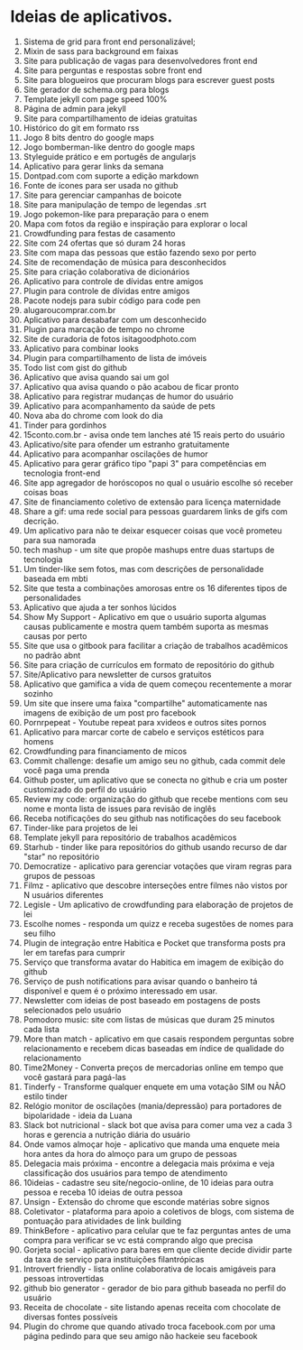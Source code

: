 # Ideias de aplicativos.
1. Sistema de grid para front end personalizável;
2. Mixin de sass para background em faixas
3. Site para publicação de vagas para desenvolvedores front end
4. Site para perguntas e respostas sobre front end
5. Site para blogueiros que procuram blogs para escrever guest posts
6. Site gerador de schema.org para blogs
7. Template jekyll com page speed 100%
8. Página de admin para jekyll
9. Site para compartilhamento de ideias gratuitas
10. Histórico do git em formato rss
11. Jogo 8 bits dentro do google maps
12. Jogo bomberman-like dentro do google maps
13. Styleguide prático e em portugês de angularjs
14. Aplicativo para gerar links da semana
15. Dontpad.com com suporte a edição markdown
16. Fonte de ícones para ser usada no github
17. Site para gerenciar campanhas de boicote
18. Site para manipulação de tempo de legendas .srt
19. Jogo pokemon-like para preparação para o enem
20. Mapa com fotos da região e inspiração para explorar o local
21. Crowdfunding para festas de casamento
22. Site com 24 ofertas que só duram 24 horas
23. Site com mapa das pessoas que estão fazendo sexo por perto
24. Site de recomendação de música para desconhecidos
25. Site para criação colaborativa de dicionários 
26. Aplicativo para controle de dívidas entre amigos
27. Plugin para controle de dívidas entre amigos
28. Pacote nodejs para subir código para code pen
29. alugaroucomprar.com.br
30. Aplicativo para desabafar com um desconhecido
31. Plugin para marcação de tempo no chrome
31. Site de curadoria de fotos isitagoodphoto.com
32. Aplicativo para combinar looks
33. Plugin para compartilhamento de lista de imóveis
34. Todo list com gist do github
35. Aplicativo que avisa quando sai um gol
36. Aplicativo qua avisa quando o pão acabou de ficar pronto
37. Aplicativo para registrar mudanças de humor do usuário
38. Aplicativo para acompanhamento da saúde de pets
39. Nova aba do chrome com look do dia
40. Tinder para gordinhos
41. 15conto.com.br - avisa onde tem lanches até 15 reais perto do usuário
42. Aplicativo/site para ofender um estranho gratuitamente
43. Aplicativo para acompanhar oscilações de humor
44. Aplicativo para gerar gráfico tipo "papi 3" para competências em tecnologia front-end
45. Site app agregador de horóscopos no qual o usuário escolhe só receber coisas boas
46. Site de financiamento coletivo de extensão para licença maternidade
47. Share a gif: uma rede social para pessoas guardarem links de gifs com decrição.
48. Um aplicativo para não te deixar esquecer coisas que você prometeu para sua namorada
49. tech mashup - um site que propõe mashups entre duas startups de tecnologia
50. Um tinder-like sem fotos, mas com descrições de personalidade baseada em mbti
51. Site que testa a combinações amorosas entre os 16 diferentes tipos de personalidades
52. Aplicativo que ajuda a ter sonhos lúcidos
53. Show My Support - Aplicativo em que o usuário suporta algumas causas publicamente e mostra quem também suporta as mesmas causas por perto
54. Site que usa o gitbook para facilitar a criação de trabalhos acadêmicos no padrão abnt
55. Site para criação de currículos em formato de repositório do github
56. Site/Aplicativo para newsletter de cursos gratuitos
57. Aplicativo que gamifica a vida de quem começou recentemente a morar sozinho
58. Um site que insere uma faixa "compartilhe" automaticamente nas imagens de exibição de um post pro facebook
59. Pornrpepeat - Youtube repeat para xvideos e outros sites pornos
60. Aplicativo para marcar corte de cabelo e serviços estéticos para homens
61. Crowdfunding para financiamento de micos
62. Commit challenge: desafie um amigo seu no github, cada commit dele você paga uma prenda
63. Github poster, um aplicativo que se conecta no github e cria um poster customizado do perfil do usuário
64. Review my code: organização do github que recebe mentions com seu nome e monta lista de issues para revisão de inglês
65. Receba notificações do seu github nas notificações do seu facebook
66. Tinder-like para projetos de lei
67. Template jekyll para repositório de trabalhos acadêmicos
68. Starhub - tinder like para repositórios do github usando recurso de dar "star" no repositório
69. Democratize - aplicativo para gerenciar votações que viram regras para grupos de pessoas 
70. Filmz - aplicativo que descobre interseções entre filmes não vistos por N usuários diferentes
71. Legisle - Um aplicativo de crowdfunding para elaboração de projetos de lei
72. Escolhe nomes - responda um quizz e receba sugestões de nomes para seu filho
73. Plugin de integração entre Habitica e Pocket que transforma posts pra ler em tarefas para cumprir
74. Serviço que transforma avatar do Habitica em imagem de exibição do github
75. Serviço de push notifications para avisar quando o banheiro tá disponível e quem é o próximo interessado em usar.
76. Newsletter com ideias de post baseado em postagens de posts selecionados pelo usuário
77. Pomodoro music: site com listas de músicas que duram 25 minutos cada lista
78. More than match - aplicativo em que casais respondem perguntas sobre relacionamento e recebem dicas baseadas em índice de qualidade do relacionamento
79. Time2Money - Converta preços de mercadorias online em tempo que você gastará para pagá-las
80. Tinderfy - Transforme qualquer enquete em uma votação SIM ou NÃO estilo tinder
81. Relógio monitor de oscilações (mania/depressão) para portadores de bipolaridade - ideia da Luana
82. Slack bot nutricional - slack bot que avisa para comer uma vez a cada 3 horas e gerencia a nutrição diária do usuário
83. Onde vamos almoçar hoje - aplicativo que manda uma enquete meia hora antes da hora do almoço para um grupo de pessoas
84. Delegacia mais próxima - encontre a delegacia mais próxima e veja classificação dos usuários para tempo de atendimento
85. 10ideias - cadastre seu site/negocio-online, de 10 ideias para outra pessoa e receba 10 ideias de outra pessoa
86. Unsign - Extensão do chrome que esconde matérias sobre signos
87. Coletivator - plataforma para apoio a coletivos de blogs, com sistema de pontuação para atividades de link building
88. ThinkBefore - aplicativo para celular que te faz perguntas antes de uma compra para verificar se vc está comprando algo que precisa
89. Gorjeta social - aplicativo para bares em que cliente decide dividir parte da taxa de serviço para instituições filantrópicas
90. Introvert friendly - lista online colaborativa de locais amigáveis para pessoas introvertidas
91. github bio generator - gerador de bio para github baseada no perfil do usuário
92. Receita de chocolate - site listando apenas receita com chocolate de diversas fontes possíveis
93. Plugin do chrome que quando ativado troca facebook.com por uma página pedindo para que seu amigo não hackeie seu facebook

